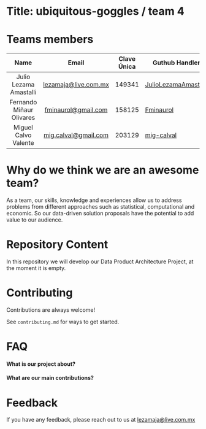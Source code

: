 # Title: ubiquitous-goggles / team 4

# Teams members 

|          Name          |         Email        | Clave Única | Guthub Handler                                                  |
|:----------------------:|:--------------------:|:-----------:|-----------------------------------------------------------------|
| Julio Lezama Amastalli | lezamaja@live.com.mx |    149341   | [JulioLezamaAmastalli](https://github.com/JulioLezamaAmastalli) |
|Fernando Miñaur Olivares| fminaurol@gmail.com  |    158125   | [Fminaurol](https://github.com/Fminaurol)                       |
| Miguel Calvo Valente   | mig.calval@gmail.com |    203129   | [mig-calval](https://github.com/mig-calval)                     |

# Why do we think we are an awesome team?

As a team, our skills, knowledge and experiences allow us to address problems from different approaches such as statistical, computational and economic. So our data-driven solution proposals have the potential to add value to our audience.

# Repository Content 

In this repository we will develop our Data Product Architecture Project, at the moment it is empty.


# Contributing

Contributions are always welcome!

See `contributing.md` for ways to get started.

# FAQ

#### What is our project about?

#### What are our main contributions?

# Feedback

If you have any feedback, please reach out to us at lezamaja@live.com.mx

